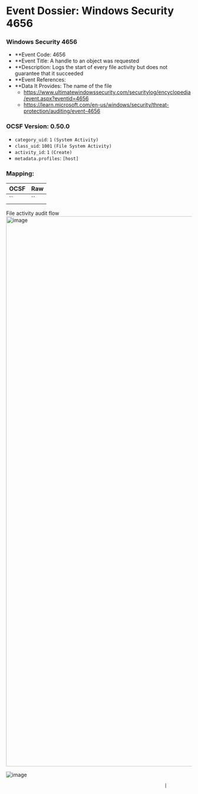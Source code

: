 
# Event Dossier: Windows Security 4656
### Windows Security 4656
- **Event Code: 4656
- **Event Title: A handle to an object was requested
- **Description: Logs the start of every file activity but does not guarantee that it succeeded
- **Event References:
- **Data It Provides: The name of the file
  - https://www.ultimatewindowssecurity.com/securitylog/encyclopedia/event.aspx?eventid=4656
  - https://learn.microsoft.com/en-us/windows/security/threat-protection/auditing/event-4656 

 ### OCSF Version: 0.50.0
 - `category_uid`: `1` `(System Activity)`
 - `class_uid`: `1001` `(File System Activity)`
 - `activity_id`: `1` `(Create)`
 - `metadata.profiles`: `[host]`

 ### Mapping:
 
| OCSF                       | Raw                                                                                                                      |
| -------------------------- | ------------------------------------------------------------------------------------------------------------------------ |
| ``                         | ``                                                                                                                       |

File activity audit flow
<img width="1491" alt="image" src="https://user-images.githubusercontent.com/122571503/214717883-11600fd8-843f-4908-866a-516a817c6a5e.png">


![image](https://user-images.githubusercontent.com/122571503/214717579-b1932d43-661e-43e8-9e3b-f87f1aa2d19b.png)

 </Event>


                                                                |
